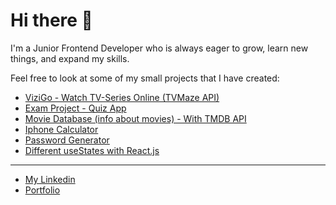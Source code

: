 # Hi there 👋
I'm a Junior Frontend Developer who is always eager to grow, learn new things, and expand my skills.

Feel free to look at some of my small projects that I have created:
* [ViziGo - Watch TV-Series Online (TVMaze API)](https://vizigo.vercel.app/)
* [Exam Project - Quiz App](https://dailyquizine.vercel.app)
* [Movie Database (info about movies) - With TMDB API](https://lindetti-movies.vercel.app/)
* [Iphone Calculator](https://calculator-flax-theta.vercel.app)
* [Password Generator](https://password-generator-nu-eight.vercel.app)
* [Different useStates with React.js](https://react-states-alpha.vercel.app/)

*** 
* [My Linkedin](https://www.linkedin.com/in/alexander-lind-2b2934199)
* [Portfolio](https://alexanderlind.vercel.app/)
